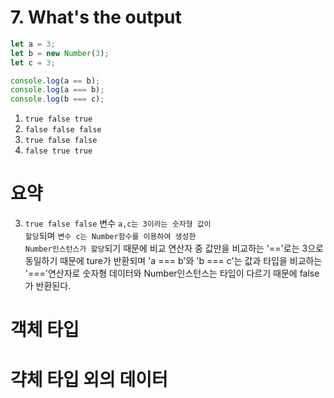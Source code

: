 # 7. What's the output

```javascript
let a = 3;
let b = new Number(3);
let c = 3;

console.log(a == b);
console.log(a === b);
console.log(b === c);
```

1.  <code>true false true</code>
2.  <code>false false false</code>
3.  <code>true false false</code>
4.  <code>false true true</code>

# 요약

3. <code>true false false</code>
   변수 <code>a,c는 3이라는 숫자형 값이 할당</code>되며 <code>변수 c는 Number함수를 이용하여 생성한 Number인스턴스가 할당</code>되기 때문에 비교 연산자 중 값만을 비교하는 '=='로는 3으로 동일하기 때문에 ture가 반환되며 'a === b'와 'b === c'는 값과 타입을 비교하는 '==='연산자로 숫자형 데이터와 Number인스턴스는 타입이 다르기 때문에 false가 반환된다.

# 객체 타입

# 갹체 타입 외의 데이터
